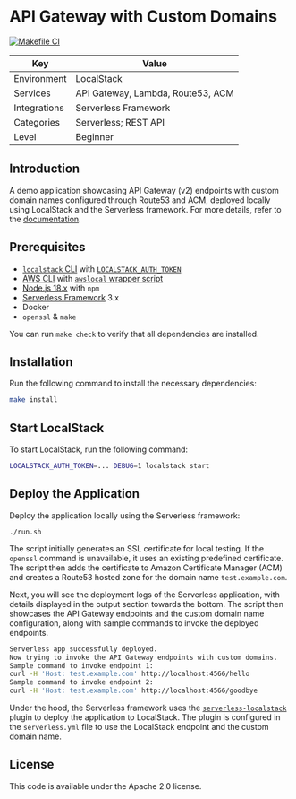 # API Gateway with Custom Domains

[![Makefile CI](https://github.com/localstack-samples/localstack-pro-samples/actions/workflows/makefile.yml/badge.svg)](https://github.com/localstack-samples/localstack-pro-samples/actions/workflows/makefile.yml)

| Key          | Value                             |
| ------------ | --------------------------------- |
| Environment  | LocalStack                        |
| Services     | API Gateway, Lambda, Route53, ACM |
| Integrations | Serverless Framework              |
| Categories   | Serverless; REST API              |
| Level        | Beginner                          |

## Introduction

A demo application showcasing API Gateway (v2) endpoints with custom domain names configured through Route53 and ACM, deployed locally using LocalStack and the Serverless framework. For more details, refer to the [documentation](https://docs.localstack.cloud/user-guide/aws/apigateway/#custom-domain-names-with-api-gateway).

## Prerequisites

* [`localstack` CLI](https://docs.localstack.cloud/getting-started/installation/#localstack-cli) with [`LOCALSTACK_AUTH_TOKEN`](https://docs.localstack.cloud/getting-started/auth-token/)
* [AWS CLI](https://docs.aws.amazon.com/cli/latest/userguide/cli-chap-install.html) with [`awslocal` wrapper script](https://docs.localstack.cloud/user-guide/integrations/aws-cli/#localstack-aws-cli-awslocal)
* [Node.js 18.x](https://nodejs.org/en/download/package-manager) with `npm`
* [Serverless Framework](https://www.serverless.com/framework/docs/getting-started) 3.x
* Docker
* `openssl` & `make`

You can run `make check` to verify that all dependencies are installed.

## Installation

Run the following command to install the necessary dependencies:

```bash
make install
```

## Start LocalStack

To start LocalStack, run the following command:

```bash
LOCALSTACK_AUTH_TOKEN=... DEBUG=1 localstack start
```

## Deploy the Application

Deploy the application locally using the Serverless framework:

```
./run.sh
```

The script initially generates an SSL certificate for local testing. If the `openssl` command is unavailable, it uses an existing predefined certificate. The script then adds the certificate to Amazon Certificate Manager (ACM) and creates a Route53 hosted zone for the domain name `test.example.com`.

Next, you will see the deployment logs of the Serverless application, with details displayed in the output section towards the bottom. The script then showcases the API Gateway endpoints and the custom domain name configuration, along with sample commands to invoke the deployed endpoints.

```bash
Serverless app successfully deployed.
Now trying to invoke the API Gateway endpoints with custom domains.
Sample command to invoke endpoint 1:
curl -H 'Host: test.example.com' http://localhost:4566/hello
Sample command to invoke endpoint 2:
curl -H 'Host: test.example.com' http://localhost:4566/goodbye
```

Under the hood, the Serverless framework uses the [`serverless-localstack`](https://github.com/localstack/serverless-localstack) plugin to deploy the application to LocalStack. The plugin is configured in the `serverless.yml` file to use the LocalStack endpoint and the custom domain name.

## License

This code is available under the Apache 2.0 license.
